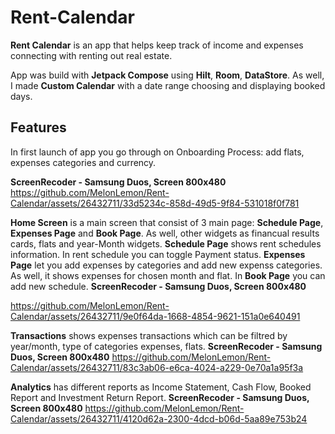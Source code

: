 # Rent-Calendar

**Rent Calendar** is an app that helps keep track of income and expenses connecting with renting out real estate. 

App was build with **Jetpack Compose** using **Hilt**, **Room**, **DataStore**. As well, I made **Custom Calendar** with a date range choosing and displaying booked days.  

## Features

In first launch of app you go through on Onboarding Process: add flats, expenses categories and currency.

 **ScreenRecoder - Samsung Duos, Screen 800x480**
https://github.com/MelonLemon/Rent-Calendar/assets/26432711/33d5234c-858d-49d5-9f84-531018f0f781

**Home Screen** is a main screen that consist of 3 main page: **Schedule Page**, **Expenses Page** and **Book Page**. As well, other widgets as financual results cards, flats and year-Month widgets. **Schedule Page** shows rent schedules information. In rent schedule you can toggle Payment status.  **Expenses Page** let you add expenses by categories and add new expenss categories. As well, it shows expenses for chosen month and flat.  In **Book Page** you can add new schedule. 
**ScreenRecoder - Samsung Duos, Screen 800x480**

https://github.com/MelonLemon/Rent-Calendar/assets/26432711/9e0f64da-1668-4854-9621-151a0e640491

**Transactions** shows expenses transactions which can be filtred by year/month, type of categories expenses, flats.
**ScreenRecoder - Samsung Duos, Screen 800x480**
https://github.com/MelonLemon/Rent-Calendar/assets/26432711/83c3ab06-e6ca-4024-a229-0e70a1a95f3a

**Analytics** has different reports as Income Statement, Cash Flow, Booked Report and Investment Return Report.
**ScreenRecoder - Samsung Duos, Screen 800x480**
https://github.com/MelonLemon/Rent-Calendar/assets/26432711/4120d62a-2300-4dcd-b06d-5aa89e753b24









